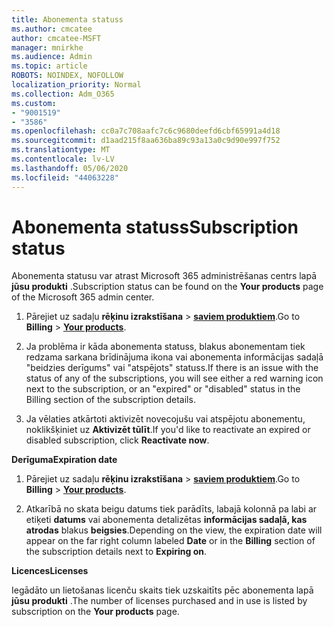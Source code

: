 ```yaml
---
title: Abonementa statuss
ms.author: cmcatee
author: cmcatee-MSFT
manager: mnirkhe
ms.audience: Admin
ms.topic: article
ROBOTS: NOINDEX, NOFOLLOW
localization_priority: Normal
ms.collection: Adm_O365
ms.custom:
- "9001519"
- "3586"
ms.openlocfilehash: cc0a7c708aafc7c6c9680deefd6cbf65991a4d18
ms.sourcegitcommit: d1aad215f8aa636ba89c93a13a0c9d90e997f752
ms.translationtype: MT
ms.contentlocale: lv-LV
ms.lasthandoff: 05/06/2020
ms.locfileid: "44063228"
---
```

# <a name="subscription-status"></a><span data-ttu-id="c08ec-102">Abonementa statuss</span><span class="sxs-lookup"><span data-stu-id="c08ec-102">Subscription status</span></span>

<span data-ttu-id="c08ec-103">Abonementa statusu var atrast Microsoft 365 administrēšanas centrs lapā **jūsu produkti** .</span><span class="sxs-lookup"><span data-stu-id="c08ec-103">Subscription status can be found on the **Your products** page of the Microsoft 365 admin center.</span></span>

1. <span data-ttu-id="c08ec-104">Pārejiet uz sadaļu **rēķinu izrakstīšana** > **[saviem produktiem](https://go.microsoft.com/fwlink/p/?linkid=842054)**.</span><span class="sxs-lookup"><span data-stu-id="c08ec-104">Go to **Billing** > **[Your products](https://go.microsoft.com/fwlink/p/?linkid=842054)**.</span></span>

2. <span data-ttu-id="c08ec-105">Ja problēma ir kāda abonementa statuss, blakus abonementam tiek redzama sarkana brīdinājuma ikona vai abonementa informācijas sadaļā "beidzies derīgums" vai "atspējots" statuss.</span><span class="sxs-lookup"><span data-stu-id="c08ec-105">If there is an issue with the status of any of the subscriptions, you will see either a red warning icon next to the subscription, or an "expired" or "disabled" status in the Billing section of the subscription details.</span></span>

3. <span data-ttu-id="c08ec-106">Ja vēlaties atkārtoti aktivizēt novecojušu vai atspējotu abonementu, noklikšķiniet uz **Aktivizēt tūlīt**.</span><span class="sxs-lookup"><span data-stu-id="c08ec-106">If you'd like to reactivate an expired or disabled subscription, click **Reactivate now**.</span></span>

<span data-ttu-id="c08ec-107">**Derīguma**</span><span class="sxs-lookup"><span data-stu-id="c08ec-107">**Expiration date**</span></span>

1. <span data-ttu-id="c08ec-108">Pārejiet uz sadaļu **rēķinu izrakstīšana** > **[saviem produktiem](https://go.microsoft.com/fwlink/p/?linkid=842054)**.</span><span class="sxs-lookup"><span data-stu-id="c08ec-108">Go to **Billing** > **[Your products](https://go.microsoft.com/fwlink/p/?linkid=842054)**.</span></span>

2. <span data-ttu-id="c08ec-109">Atkarībā no skata beigu datums tiek parādīts, labajā kolonnā pa labi ar etiķeti **datums** vai abonementa detalizētas **informācijas sadaļā, kas atrodas** blakus **beigsies**.</span><span class="sxs-lookup"><span data-stu-id="c08ec-109">Depending on the view, the expiration date will appear on the far right column labeled **Date** or in the **Billing** section of the subscription details next to **Expiring on**.</span></span>

<span data-ttu-id="c08ec-110">**Licences**</span><span class="sxs-lookup"><span data-stu-id="c08ec-110">**Licenses**</span></span>

<span data-ttu-id="c08ec-111">Iegādāto un lietošanas licenču skaits tiek uzskaitīts pēc abonementa lapā **jūsu produkti** .</span><span class="sxs-lookup"><span data-stu-id="c08ec-111">The number of licenses purchased and in use is listed by subscription on the **Your products** page.</span></span>


